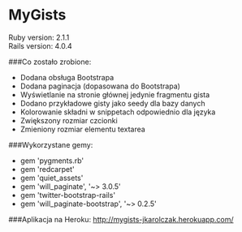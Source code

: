 MyGists
=======

Ruby version: 2.1.1  
Rails version: 4.0.4

###Co zostało zrobione:

* Dodana obsługa Bootstrapa
* Dodana paginacja (dopasowana do Bootstrapa)
* Wyświetlanie na stronie głównej jedynie fragmentu gista
* Dodano przykładowe gisty jako seedy dla bazy danych
* Kolorowanie składni w snippetach odpowiednio dla języka
* Zwiększony rozmiar czcionki
* Zmieniony rozmiar elementu textarea

###Wykorzystane gemy:

* gem 'pygments.rb'  
* gem 'redcarpet'  
* gem 'quiet_assets'  
* gem 'will_paginate', '~> 3.0.5'  
* gem 'twitter-bootstrap-rails'  
* gem 'will_paginate-bootstrap', '~> 0.2.5' 

###Aplikacja na Heroku:
http://mygists-jkarolczak.herokuapp.com/
